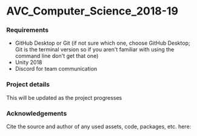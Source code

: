 # AVC_Computer_Science_2018-19

### Requirements
* GitHub Desktop or Git (if not sure which one, choose GitHub Desktop; Git is the terminal version so if you aren't familiar with using the command line don't get that one)
* Unity 2018
* Discord for team communication

### Project details
This will be updated as the project progresses

### Acknowledgements
Cite the source and author of any used assets, code, packages, etc. here:
